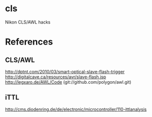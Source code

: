 # cls

Nikon CLS/AWL hacks

# References

## CLS/AWL
http://dptnt.com/2010/03/smart-optical-slave-flash-trigger
http://digitalcave.ca/resources/avr/slave-flash.jsp
http://legxaro.de/AWL/Code (git://github.com/polygon/awl.git)

## iTTL
http://cms.diodenring.de/de/electronic/microcontroller/110-ittlanalysis
